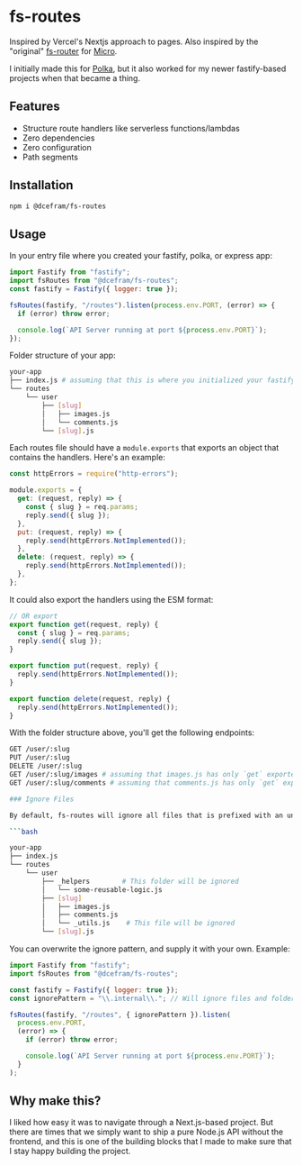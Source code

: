 # fs-routes

Inspired by Vercel's Nextjs approach to pages. Also inspired by the "original" [fs-router](https://github.com/jesseditson/fs-router) for [Micro](https://github.com/vercel/micro).

I initially made this for [Polka](https://github.com/lukeed/polka), but it also worked for my newer fastify-based projects when that became a thing.

## Features

- Structure route handlers like serverless functions/lambdas
- Zero dependencies
- Zero configuration
- Path segments

## Installation

```bash
npm i @dcefram/fs-routes
```

## Usage

In your entry file where you created your fastify, polka, or express app:

```javascript
import Fastify from "fastify";
import fsRoutes from "@dcefram/fs-routes";
const fastify = Fastify({ logger: true });

fsRoutes(fastify, "/routes").listen(process.env.PORT, (error) => {
  if (error) throw error;

  console.log(`API Server running at port ${process.env.PORT}`);
});
```

Folder structure of your app:

```bash
your-app
├── index.js # assuming that this is where you initialized your fastify app
└── routes
    └── user
        ├── [slug]
        │   ├── images.js
        │   └── comments.js
        └── [slug].js
```

Each routes file should have a `module.exports` that exports an object that contains the handlers. Here's an example:

```javascript
const httpErrors = require("http-errors");

module.exports = {
  get: (request, reply) => {
    const { slug } = req.params;
    reply.send({ slug });
  },
  put: (request, reply) => {
    reply.send(httpErrors.NotImplemented());
  },
  delete: (request, reply) => {
    reply.send(httpErrors.NotImplemented());
  },
};
```

It could also export the handlers using the ESM format:

```javascript
// OR export
export function get(request, reply) {
  const { slug } = req.params;
  reply.send({ slug });
}

export function put(request, reply) {
  reply.send(httpErrors.NotImplemented());
}

export function delete(request, reply) {
  reply.send(httpErrors.NotImplemented());
}
```

With the folder structure above, you'll get the following endpoints:

````bash
GET /user/:slug
PUT /user/:slug
DELETE /user/:slug
GET /user/:slug/images # assuming that images.js has only `get` exported
GET /user/:slug/comments # assuming that comments.js has only `get` exported

### Ignore Files

By default, fs-routes will ignore all files that is prefixed with an underscore (`_`). Example:

```bash

your-app
├── index.js
└── routes
    └── user
        ├── _helpers        # This folder will be ignored
        │   └── some-reusable-logic.js
        ├── [slug]
        │   ├── images.js
        │   ├── comments.js
        │   └── _utils.js    # This file will be ignored
        └── [slug].js
````

You can overwrite the ignore pattern, and supply it with your own. Example:

```javascript
import Fastify from "fastify";
import fsRoutes from "@dcefram/fs-routes";

const fastify = Fastify({ logger: true });
const ignorePattern = "\\.internal\\."; // Will ignore files and folders with ".internal." in its name

fsRoutes(fastify, "/routes", { ignorePattern }).listen(
  process.env.PORT,
  (error) => {
    if (error) throw error;

    console.log(`API Server running at port ${process.env.PORT}`);
  }
);
```

## Why make this?

I liked how easy it was to navigate through a Next.js-based project. But there are times that we simply want to ship a pure Node.js API without the frontend,
and this is one of the building blocks that I made to make sure that I stay happy building the project.
